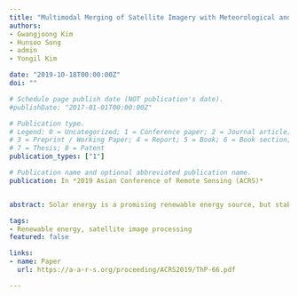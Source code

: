 ```yaml
---
title: "Multimodal Merging of Satellite Imagery with Meteorological and Power Plant Data in Deep Convolutional Neural Network for Short-Term Solar Energy Prediction"
authors:
- Gwangjoong Kim
- Hunsoo Song
- admin
- Yongil Kim

date: "2019-10-18T00:00:00Z"
doi: ""

# Schedule page publish date (NOT publication's date).
#publishDate: "2017-01-01T00:00:00Z"

# Publication type.
# Legend: 0 = Uncategorized; 1 = Conference paper; 2 = Journal article;
# 3 = Preprint / Working Paper; 4 = Report; 5 = Book; 6 = Book section;
# 7 = Thesis; 8 = Patent
publication_types: ["1"]

# Publication name and optional abbreviated publication name.
publication: In *2019 Asian Conference of Remote Sensing (ACRS)*


abstract: Solar energy is a promising renewable energy source, but stable generation of photovoltaic (PV) power is largely impaired by meteorological phenomena. Ground-based weather measurements are limited in their ability to fully capture the unpredictable nature of meteorological conditions. However, remotely-sensed satellite imagery can offer crucial information on the atmosphere and the local environment, providing a broader perspective for more accurate PV estimation. This study proposes a novel Deep Convolutional Network (DCNN) framework, which integrates meteorological satellite imagery, meteorological elements, and past PV measurements to predict short-term PV power. The performance of the proposed model for solar energy prediction was tested on a solar power plant located in South Korea. Results demonstrated that the DCNN model successfully learned the complex meteorological factors such as cloud motion and solar irradiance by integrating stacked multi-temporal COMS images with ground-based meteorological data and previous PV data as input sources. In addition, we confirmed that the use of multi-temporal, multi-band meteorological satellite image significantly improves the prediction accuracy. These results were confirmed by evaluating the normalized mean absolute error of the solar energy output which indicated the proposed model’s effectiveness for short-term PV power predictions.

tags:
- Renewable energy, satellite image processing
featured: false

links:
- name: Paper
  url: https://a-a-r-s.org/proceeding/ACRS2019/ThP-66.pdf

---
```

